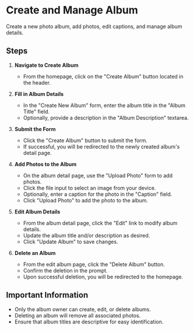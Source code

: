 # Create and Manage Album

Create a new photo album, add photos, edit captions, and manage album details.

## Steps

1. **Navigate to Create Album**
   - From the homepage, click on the "Create Album" button located in the header.

2. **Fill in Album Details**
   - In the "Create New Album" form, enter the album title in the "Album Title" field.
   - Optionally, provide a description in the "Album Description" textarea.

3. **Submit the Form**
   - Click the "Create Album" button to submit the form.
   - If successful, you will be redirected to the newly created album's detail page.

4. **Add Photos to the Album**
   - On the album detail page, use the "Upload Photo" form to add photos.
   - Click the file input to select an image from your device.
   - Optionally, enter a caption for the photo in the "Caption" field.
   - Click "Upload Photo" to add the photo to the album.

5. **Edit Album Details**
   - From the album detail page, click the "Edit" link to modify album details.
   - Update the album title and/or description as desired.
   - Click "Update Album" to save changes.

6. **Delete an Album**
   - From the edit album page, click the "Delete Album" button.
   - Confirm the deletion in the prompt.
   - Upon successful deletion, you will be redirected to the homepage.

## Important Information

- Only the album owner can create, edit, or delete albums.
- Deleting an album will remove all associated photos.
- Ensure that album titles are descriptive for easy identification.
